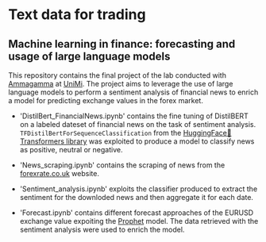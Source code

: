 # Text data for trading
## Machine learning in finance: forecasting and usage of large language models

This repository contains the final project of the lab conducted with [Ammagamma](https://ammagamma.com/) at [UniMi](https://www.unimi.it/it/corsi/laurea-magistrale/data-science-economics-dse). 
The project aims to leverage the use of large language models to perform a sentiment analysis of financial news to enrich a model for predicting exchange values in the forex market.


* 'DistilBert_FinancialNews.ipynb' contains the fine tuning of DistilBERT on a labeled dateset of financial news on the task of sentiment analysis. `TFDistilBertForSequenceClassification` from the [HuggingFace🤗Transformers library](https://huggingface.co/docs/transformers/v4.30.0/en/model_doc/distilbert#transformers.TFDistilBertForSequenceClassification) was exploited to produce a model to classify news as positive, neutral or negative.

* 'News_scraping.ipynb' contains the scraping of news from the [forexrate.co.uk](http://www.forexrate.co.uk/) website.

* 'Sentiment_analysis.ipynb' exploits the classifier produced to extract the sentiment for the downloded news and then aggregate it for each date.
  
* 'Forecast.ipynb' contains different forecast approaches of the EURUSD exchange value expoiting the [Prophet](https://facebook.github.io/prophet/) model. The data retrieved with the sentiment analysis were used to enrich the model.

